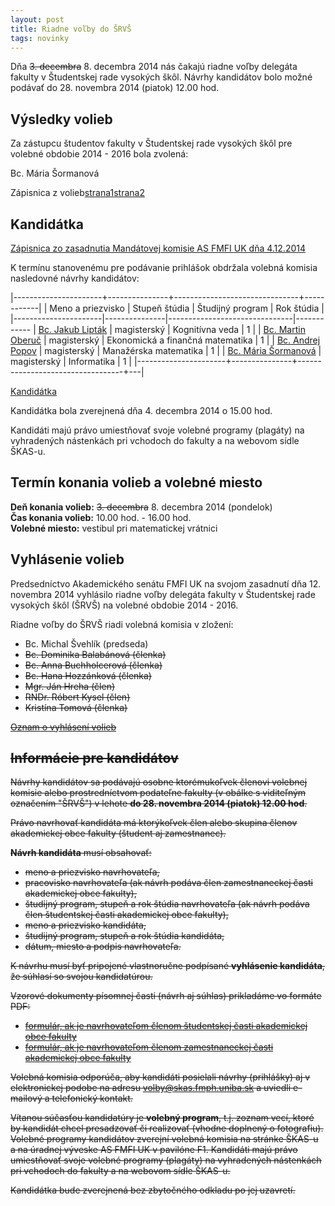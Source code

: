 ```yaml
---
layout: post
title: Riadne voľby do ŠRVŠ 
tags: novinky
---
```


Dňa <s>3. decembra</s> 8. decembra 2014 nás čakajú riadne voľby delegáta fakulty v Študentskej rade vysokých škôl. Návrhy kandidátov bolo možné podávať do 28. novembra 2014 (piatok) 12.00 hod.

## Výsledky volieb

Za zástupcu študentov fakulty v Študentskej rade vysokých škôl pre volebné obdobie 2014 - 2016 bola zvolená:

Bc. Mária Šormanová

Zápisnica z volieb[strana1](https://drive.google.com/file/d/0BzpLRs_UPeZ4M0RxdG16VGxCNTA/view?usp=sharing)[strana2](https://drive.google.com/file/d/0BzpLRs_UPeZ4Z1pOaUZQYXV2QVU/view?usp=sharing)


## Kandidátka

[Zápisnica zo zasadnutia Mandátovej komisie AS FMFI UK dňa 4.12.2014](https://drive.google.com/file/d/0BzpLRs_UPeZ4U3ByQlQ5Y2dMZzQ/view?usp=sharing)

K termínu stanovenému pre podávanie prihlášok obdržala volebná komisia nasledovné návrhy kandidátov:

|----------------------+---------------+-------------------------------+------------|
|  Meno a priezvisko   | Stupeň štúdia | Študijný program              | Rok štúdia |
|----------------------|---------------|-------------------------------|------------
| [Bc. Jakub Lipták](https://drive.google.com/file/d/0BzpLRs_UPeZ4bUh0aVpNLVBpMUU/view?usp=sharing)        | magisterský    | Kognitívna veda                            | 1 |
| [Bc. Martin Oberuč](https://drive.google.com/file/d/0BzpLRs_UPeZ4SWZaSnBvMGk5am8/view?usp=sharing)         | magisterský    | Ekonomická a finančná matematika       | 1 |
| [Bc. Andrej Popov](https://drive.google.com/file/d/0BzpLRs_UPeZ4MlZYa1dPRmw4VWJZZkhZamYzMG9qaTNaRHhn/view?usp=sharing)   | magisterský  | Manažérska matematika | 1 |
| [Bc. Mária Šormanová](https://drive.google.com/file/d/0BzpLRs_UPeZ4WDZaVGRjVDhSVzNmc2ZvTUFWTWU1V0ZuWkdR/view?usp=sharing)   | magisterský  | Informatika | 1 |
|----------------------+---------------+----------------------------------+---|

[Kandidátka](https://drive.google.com/file/d/0BzpLRs_UPeZ4X0pzd2lWMml0UEE/view?usp=sharing)

Kandidátka bola zverejnená dňa 4. decembra 2014 o 15.00 hod.

Kandidáti majú právo umiestňovať svoje volebné programy (plagáty) na vyhradených nástenkách pri vchodoch do fakulty a na webovom sídle ŠKAS-u.

## Termín konania volieb a volebné miesto

**Deň konania volieb:** <s>3. decembra</s> 8. decembra 2014 (pondelok)<br />
**Čas konania volieb:** 10.00 hod. - 16.00 hod.<br />
**Volebné miesto:** vestibul pri matematickej vrátnici<br />


## Vyhlásenie volieb

Predsedníctvo Akademického senátu FMFI UK na svojom zasadnutí dňa 12. novembra 2014 vyhlásilo riadne voľby delegáta fakulty v Študentskej rade vysokých škôl (ŠRVŠ) na volebné obdobie 2014 - 2016.  

Riadne voľby do ŠRVŠ riadi volebná komisia v zložení:

* Bc. Michal Švehlík (predseda)
* <s>Bc. Dominika Balabánová (členka)<s>
* Bc. Anna Buchholcerová (členka)
* Bc. Hana Hozzánková (členka)
* Mgr. Ján Hreha (člen)
* <s>RNDr. Róbert Kysel (člen)<s>
* Kristína Tomová (členka)

[Oznam o vyhlásení volieb](https://drive.google.com/file/d/0BzpLRs_UPeZ4OHRBN0psaXhZZ3c/view?usp=sharing)

## Informácie pre kandidátov

Návrhy kandidátov sa podávajú osobne ktorémukoľvek členovi volebnej komisie alebo prostredníctvom podateľne fakulty (v obálke s viditeľným označením "ŠRVŠ") v lehote **do 28. novembra 2014 (piatok) 12.00 hod**.

Právo navrhovať kandidáta má ktorýkoľvek člen alebo skupina členov akademickej obce fakulty (študent aj zamestnanec). 

**Návrh kandidáta** musí obsahovať:

* meno a priezvisko navrhovateľa,
* pracovisko navrhovateľa (ak návrh podáva člen zamestnaneckej časti akademickej obce fakulty),
* študijný program, stupeň a rok štúdia navrhovateľa (ak návrh podáva člen študentskej časti akademickej obce fakulty),
* meno a priezvisko kandidáta,
* študijný program, stupeň a rok štúdia kandidáta,
* dátum, miesto a podpis navrhovateľa.

K návrhu musí byť pripojené vlastnoručne podpísané **vyhlásenie kandidáta**, že súhlasí so svojou kandidatúrou.

Vzorové dokumenty písomnej časti (návrh aj súhlas) prikladáme vo formáte PDF:

* [formulár, ak je navrhovateľom členom študentskej časti akademickej obce fakulty](https://drive.google.com/file/d/0BzpLRs_UPeZ4TDdrZG56U09SYkU/view?usp=sharing)
* [formulár, ak je navrhovateľom členom zamestnaneckej časti akademickej obce fakulty](https://drive.google.com/file/d/0BzpLRs_UPeZ4X21lajBUYmlYVGM/view?usp=sharing)

Volebná komisia odporúča, aby kandidáti posielali návrhy (prihlášky) aj v elektronickej podobe na adresu [volby@skas.fmph.uniba.sk](mailto:volby@skas.fmph.uniba.sk) a uviedli e-mailový a telefonický kontakt.

Vítanou súčasťou kandidatúry je **volebný program**, t.j. zoznam vecí, ktoré by kandidát chcel presadzovať či realizovať (vhodne doplnený o fotografiu). Volebné programy kandidátov zverejní volebná komisia na stránke ŠKAS-u a na úradnej výveske AS FMFI UK v pavilóne F1. Kandidáti majú právo umiestňovať svoje volebné programy (plagáty) na vyhradených nástenkách pri vchodoch do fakulty a na webovom sídle ŠKAS-u.

Kandidátka bude zverejnená bez zbytočného odkladu po jej uzavretí. 

